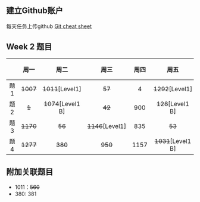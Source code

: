 ## 建立Github账户

每天任务上传github [Git cheat sheet](https://education.github.com/git-cheat-sheet-education.pdf)

## Week 2 题目
|       | 周一    | 周二    |  周三 |   周四 |   周五 | 周六 |  周日 |
| :----:| :----: | :----: |:----: |:----: |:----: |:----:|:----: |
| 题1   |  ~~1007~~   | ~~1011~~[Level1]  | ~~57~~    |  4    |  ~~1292~~[Level1]  | ~~34~~   | 560  | 
| 题2   |  ~~1~~   | ~~1074~~[Level1 B]  | ~~42~~   |  900   |  ~~128~~[Level1 B]  | ~~729~~[Level1]   | 31  | 
| 题3   |  ~~1170~~   | ~~56~~  | ~~1146~~[Level1]    |  835    |  ~~53~~  | ~~85~~[Level1]   | 792  | 
| 题4   |  ~~1277~~   | ~~380~~  | ~~950~~    |  1157    |  ~~1031~~[Level1 B]  | 33   | 849  | 

## 附加关联题目

- 1011：~~560~~
- 380: 381
